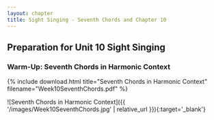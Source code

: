 ```yaml
---
layout: chapter
title: Sight Singing - Seventh Chords and Chapter 10
---
```


## Preparation for Unit 10 Sight Singing

### Warm-Up: Seventh Chords in Harmonic Context

{% include download.html title="Seventh Chords in Harmonic Context" filename="Week10SeventhChords.pdf" %}

![Seventh Chords in Harmonic Context]({{ '/images/Week10SeventhChords.jpg' | relative_url }}){:target='_blank'}
